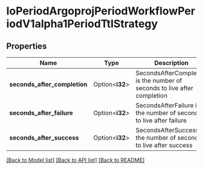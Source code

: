 # IoPeriodArgoprojPeriodWorkflowPeriodV1alpha1PeriodTtlStrategy

## Properties

Name | Type | Description | Notes
------------ | ------------- | ------------- | -------------
**seconds_after_completion** | Option<**i32**> | SecondsAfterCompletion is the number of seconds to live after completion | [optional]
**seconds_after_failure** | Option<**i32**> | SecondsAfterFailure is the number of seconds to live after failure | [optional]
**seconds_after_success** | Option<**i32**> | SecondsAfterSuccess is the number of seconds to live after success | [optional]

[[Back to Model list]](../README.md#documentation-for-models) [[Back to API list]](../README.md#documentation-for-api-endpoints) [[Back to README]](../README.md)


